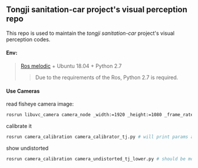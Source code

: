 ## Tongji sanitation-car project's visual perception repo

This repo is used to maintain the *tongji sanitation-car* project's visual perception  codes.

#### Env:

> [Ros melodic](http://wiki.ros.org/melodic/Installation/Ubuntu) + Ubuntu 18.04 + Python 2.7
>
> > Due to the requirements of the Ros, Python 2.7 is required.

#### Use Cameras

read fisheye camera image:
```bash
rosrun libuvc_camera camera_node _width:=1920 _height:=1080 _frame_rate:=30 _video_mode:=mjpeg # should not change the args
```

calibrate it
```bash
rosrun camera_calibration camera_calibrator_tj.py # will print params at end
```

show undistorted
```bash
rosrun camera_calibration camera_undistorted_tj_lower.py # should be modified by infomation printed by camera_calibrator_tj.py
```

